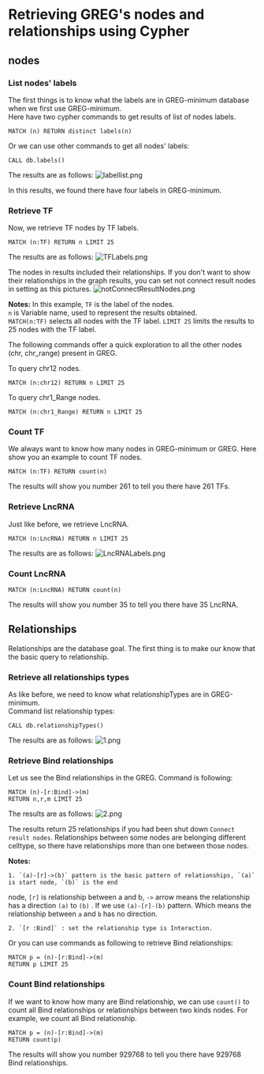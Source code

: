 # Retrieving GREG's nodes and relationships using Cypher

## nodes


### List nodes' labels
The first things is to know what the labels are in GREG-minimum database when we 
first use GREG-minimum.  
Here have two cypher commands to get results of list of nodes labels. 
```
MATCH (n) RETURN distinct labels(n)
```

Or we can use other commands to get all nodes' labels:
```
CALL db.labels()
```
The results are as follows:
![labellist.png](./images/labellist.png)

In this results, we found there have four labels in GREG-minimum.

### Retrieve TF
Now, we retrieve TF nodes by TF labels.
```
MATCH (n:TF) RETURN n LIMIT 25
```
The results are as follows:
![TFLabels.png](./images/TFLabels.png)

The nodes in results included their relationships. If you don't want to show their 
relationships in the graph results, you can set not connect result nodes in setting 
as this pictures. 
![notConnectResultNodes.png](./images/notConnectResultNodes.png)

**Notes:**
In this example, `TF` is the label of the nodes.  
`n` is Variable name, used to represent the results obtained.  
`MATCH(n:TF)` selects all nodes with the TF label. 
`LIMIT 25` limits the results to 25 nodes with the TF label.  

The following commands offer a quick exploration to all the other nodes (chr,
chr_range) present in GREG.

To query chr12 nodes.
```
MATCH (n:chr12) RETURN n LIMIT 25
```
To query chr1_Range nodes.
```
MATCH (n:chr1_Range) RETURN n LIMIT 25
```

### Count TF
We always want to know how many nodes in GREG-minimum or GREG. Here show you an
example to count TF nodes.
```
MATCH (n:TF) RETURN count(n)
```
The results will show you number 261 to tell you there have 261 TFs.

### Retrieve LncRNA 
Just like before, we retrieve LncRNA.
```
MATCH (n:LncRNA) RETURN n LIMIT 25
```
The results are as follows:
![LncRNALabels.png](./images/LncRNALabels.png)

### Count LncRNA
```
MATCH (n:LncRNA) RETURN count(n)
```
The results will show you number 35 to tell you there have 35 LncRNA.


## Relationships

Relationships are the database goal. The first thing is to make our know that the
basic query to relationship.

### Retrieve all relationships types
As like before, we need to know what relationshipTypes are in GREG-minimum.  
Command list relationship types:
```
CALL db.relationshipTypes()
```
The results are as follows:
![1.png](./images/1.png)

### Retrieve Bind relationships
Let us see the Bind relationships in the GREG. Command is following:

```
MATCH (n)-[r:Bind]->(m)
RETURN n,r,m LIMIT 25
```

The results are as follows:
![2.png](./images/2.png)

The results return 25 relationships if you had been shut down `Connect result nodes`.
Relationships between some nodes are belonging different celltype, so there have relationships more than one between those nodes.

**Notes:**  

	1. `(a)-[r]->(b)` pattern is the basic pattern of relationships, `(a)` is start node, `(b)` is the end
node, `[r]` is relationship between a and b, `->` arrow means the relationship has a
direction `(a)` to `(b)` . If we use `(a)-[r]-(b)` pattern. Which means the relationship
between `a` and `b` has no direction.

	2. `[r :Bind]` : set the relationship type is Interaction.

Or you can use commands as following to retrieve Bind relationships:

```
MATCH p = (n)-[r:Bind]->(m)
RETURN p LIMIT 25
```

### Count Bind relationships
If we want to know how many are Bind relationship, we can use `count()` to count all Bind relationships or relationships between two kinds nodes.
For example, we count all Bind relationship.

```
MATCH p = (n)-[r:Bind]->(m)
RETURN count(p) 
```

The results will show you number 929768 to tell you there have 929768 Bind relationships.



